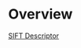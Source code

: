 
# Overview 

[SIFT Descriptor](http://nbviewer.jupyter.org/github/NicolaBernini/ComputerVision1/blob/master/descriptors/sift/sift1.ipynb)
